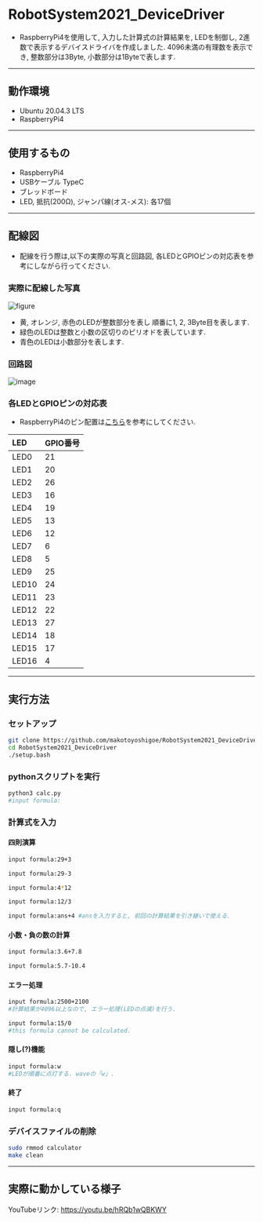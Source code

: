 # RobotSystem2021_DeviceDriver
- RaspberryPi4を使用して, 入力した計算式の計算結果を, LEDを制御し, 2進数で表示するデバイスドライバを作成しました. 4096未満の有理数を表示でき, 整数部分は3Byte, 小数部分は1Byteで表します. 
---
## 動作環境
- Ubuntu 20.04.3 LTS
- RaspberryPi4
---
## 使用するもの
- RaspberryPi4
- USBケーブル TypeC
- ブレッドボード
- LED, 抵抗(200Ω), ジャンパ線(オス-メス): 各17個
---
## 配線図
- 配線を行う際は,以下の実際の写真と回路図, 各LEDとGPIOピンの対応表を参考にしながら行ってください. 
### 実際に配線した写真
![figure](https://user-images.githubusercontent.com/91446273/145028123-3f1e35ad-0464-444b-ad85-98b0b1590e61.png)
- 黄, オレンジ, 赤色のLEDが整数部分を表し 順番に1, 2, 3Byte目を表します. 
- 緑色のLEDは整数と小数の区切りのピリオドを表しています. 
- 青色のLEDは小数部分を表します. 
### 回路図
![image](https://user-images.githubusercontent.com/91446273/145197159-ac0fda4f-ad1b-4765-875b-e08a885572e3.png)
### 各LEDとGPIOピンの対応表
- RaspberryPi4のピン配置は[こちら](https://www.raspberrypi.com/documentation/computers/os.html#gpio-and-the-40-pin-header)を参考にしてください. 

| LED | GPIO番号 |
| :-------|:------|
| LED0 | 21 |
| LED1 | 20 |
| LED2 | 26 |
| LED3 | 16 |
| LED4 | 19 |
| LED5 | 13 |
| LED6 | 12 |
| LED7 | 6 |
| LED8 | 5 |
| LED9 | 25 |
| LED10 | 24 |
| LED11 | 23 |
| LED12 | 22 |
| LED13 | 27 |
| LED14 | 18 |
| LED15 | 17 |
| LED16 | 4 |
---
## 実行方法
### セットアップ
```sh
git clone https://github.com/makotoyoshigoe/RobotSystem2021_DeviceDriver.git
cd RobotSystem2021_DeviceDriver
./setup.bash
```
### pythonスクリプトを実行
```sh
python3 calc.py
#input formula:
```
### 計算式を入力
#### 四則演算
```sh
input formula:29+3
```
```sh
input formula:29-3
```
```sh
input formula:4*12
```
```sh
input formula:12/3
```
```sh
input formula:ans+4 #ansを入力すると, 前回の計算結果を引き継いで使える. 
```
#### 小数・負の数の計算
```sh
input formula:3.6+7.8
```
```sh
input formula:5.7-10.4
```
#### エラー処理
```sh
input formula:2500+2100
#計算結果が4096以上なので, エラー処理(LEDの点滅)を行う.
```
```sh
input formula:15/0
#this formula cannot be calculated.
```
#### 隠し(?)機能
```sh
input formula:w
#LEDが順番に点灯する. waveの「w」.
```
#### 終了
```sh
input formula:q
```
### デバイスファイルの削除
```sh
sudo rmmod calculator
make clean
```
---
## 実際に動かしている様子
YouTubeリンク: https://youtu.be/hRQb1wQBKWY 
